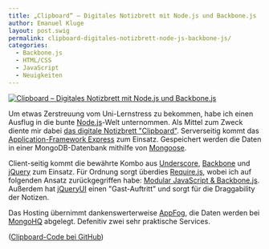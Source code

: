 ```yaml
---
title: „Clipboard“ – Digitales Notizbrett mit Node.js und Backbone.js
author: Emanuel Kluge
layout: post.swig
permalink: clipboard-digitales-notizbrett-node-js-backbone-js/
categories:
  - Backbone.js
  - HTML/CSS
  - JavaScript
  - Neuigkeiten
---
```


[<noscript data-src="/wp-content/uploads/2012/01/clipboard-node-js.gif" data-alt="Clipboard &ndash; Digitales Notizbrett mit Node.js und Backbone.js">
<img src="/wp-content/uploads/2012/01/clipboard-node-js.gif" alt="Clipboard &ndash; Digitales Notizbrett mit Node.js und Backbone.js">
</noscript>][demo]

Um etwas Zerstreuung vom Uni-Lernstress zu bekommen, habe ich einen Ausflug in die bunte [Node.js][nodejs]-Welt unternommen. Als Mittel zum Zweck diente mir dabei [das digitale Notizbrett "Clipboard"][demo]. Serverseitig kommt das [Application-Framework Express][expressjs] zum Einsatz. Gespeichert werden die Daten in einer MongoDB-Datenbank mithilfe von [Mongoose][mongoosejs].

Client-seitig kommt die bewährte Kombo aus [Underscore][underscore], [Backbone][backbone] und [jQuery][jquery] zum Einsatz. Für Ordnung sorgt überdies [Require.js][requirejs], wobei ich auf folgenden Ansatz zurückgegriffen habe: [Modular JavaScript & Backbone.js][modular_backbone]. Außerdem hat [jQueryUI][jqueryui] einen "Gast-Auftritt" und sorgt für die Draggability der Notizen.

Das Hosting übernimmt dankenswerterweise [AppFog][appfog], die Daten werden bei [MongoHQ][mongohq] abgelegt. Defenitiv zwei sehr praktische Services.

([Clipboard-Code bei GitHub][github])

[demo]: http://clipboard.eu01.aws.af.cm/
[nodejs]: http://nodejs.org/
[expressjs]: http://expressjs.com/
[mongoosejs]: http://mongoosejs.com/
[underscore]: http://documentcloud.github.com/underscore/
[backbone]: http://documentcloud.github.com/backbone/
[jquery]: http://jquery.com/
[requirejs]: http://requirejs.org/
[modular_backbone]: https://github.com/thomasdavis/backbonetutorials/tree/gh-pages/examples/modular-backbone
[jqueryui]: http://jqueryui.com/
[appfog]: https://www.appfog.com/
[mongohq]: https://mongohq.com/
[github]: https://github.com/herschel666/clipboard
